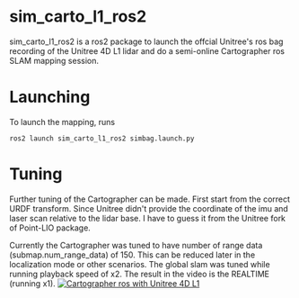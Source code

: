 # sim_carto_l1_ros2

sim_carto_l1_ros2 is a ros2 package to launch the offcial Unitree's ros bag recording of the Unitree 4D L1 lidar and do a semi-online Cartographer ros SLAM mapping session.

Launching
=

To launch the mapping, runs
```
ros2 launch sim_carto_l1_ros2 simbag.launch.py
```

Tuning
=

Further tuning of the Cartographer can be made. First start from the correct URDF transform. Since Unitree didn't provide the coordinate of the imu and laser scan relative to the lidar base. I have to guess it from the Unitree fork of Point-LIO package.  
  
Currently the Cartographer was tuned to have number of range data (submap.num_range_data) of 150. This can be reduced later in the localization mode or other scenarios. The global slam was tuned while running playback speed of x2. The result in the video is the REALTIME (running x1).
[![Cartographer ros with Unitree 4D L1](https://img.youtube.com/vi/FdZ6XQt9f6c/0.jpg)](https://www.youtube.com/watch?v=FdZ6XQt9f6c)
